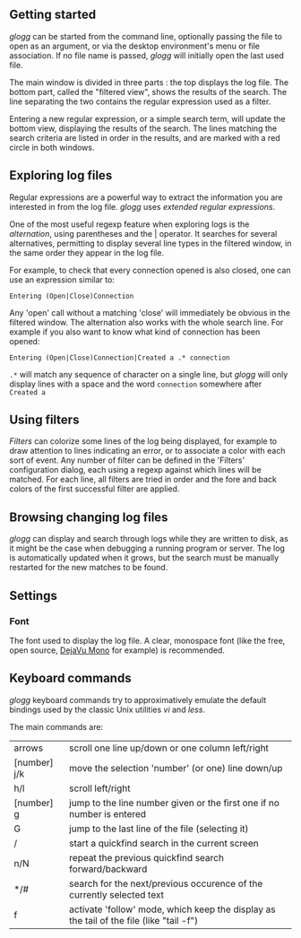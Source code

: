 
## Getting started

_glogg_ can be started from the command line, optionally passing the file to
open as an argument, or via the desktop environment's menu or file
association.
If no file name is passed, _glogg_ will initially open the last used file.

The main window is divided in three parts : the top displays the log file. The
bottom part, called the "filtered view", shows the results of the search. The
line separating the two contains the regular expression used as a filter.

Entering a new regular expression, or a simple search term, will update the
bottom view, displaying the results of the search. The lines matching the
search criteria are listed in order in the results, and are marked with a red
circle in both windows.

## Exploring log files

Regular expressions are a powerful way to extract the information you are
interested in from the log file. _glogg_ uses _extended regular expressions_.

One of the most useful regexp feature when exploring logs is the
_alternation_, using parentheses and the | operator. It searches for several
alternatives, permitting to display several line types in the filtered window,
in the same order they appear in the log file.

For example, to check that every connection opened is also closed, one can use
an expression similar to:

`Entering (Open|Close)Connection`

Any 'open' call without a matching 'close' will immediately be obvious in the
filtered window.
The alternation also works with the whole search line. For example if you also
want to know what kind of connection has been opened:

`Entering (Open|Close)Connection|Created a .* connection`

`.*` will match any sequence of character on a single line, but _glogg_ will only
display lines with a space and the word `connection` somewhere after `Created a`

## Using filters

_Filters_ can colorize some lines of the log being displayed, for example to
draw attention to lines indicating an error, or to associate a color with each
sort of event. Any number of filter can be defined in the 'Filters'
configuration dialog, each using a regexp against which lines will be matched.
For each line, all filters are tried in order and the fore and back colors of
the first successful filter are applied.

## Browsing changing log files

_glogg_ can display and search through logs while they are written to disk, as
it might be the case when debugging a running program or server.
The log is automatically updated when it grows, but the search must be
manually restarted for the new matches to be found.

## Settings
### Font

The font used to display the log file. A clear, monospace font (like the free,
open source, [DejaVu Mono](http://www.dejavu-fonts.org/) for example) is
recommended.

## Keyboard commands

_glogg_ keyboard commands try to approximatively emulate the default bindings
used by the classic Unix utilities _vi_ and _less_.

The main commands are:
<table>
<tr><td>arrows</td>
    <td>scroll one line up/down or one column left/right</td></tr>
<tr><td>[number] j/k</td>
    <td>move the selection 'number' (or one) line down/up</td></tr>
<tr><td>h/l</td>
    <td>scroll left/right</td></tr>
<tr><td>[number] g</td>
    <td>jump to the line number given or the first one if no number is entered</td></tr>
<tr><td>G</td>
    <td>jump to the last line of the file (selecting it)</td></tr>
<tr><td>/</td>
    <td>start a quickfind search in the current screen</td></tr>
<tr><td>n/N</td>
    <td>repeat the previous quickfind search forward/backward</td></tr>
<tr><td>*/#</td>
    <td>search for the next/previous occurence of the currently selected text</td></tr>
<tr><td>f</td>
    <td>activate 'follow' mode, which keep the display as the tail of the file (like "tail -f")</td></tr>
</table>
